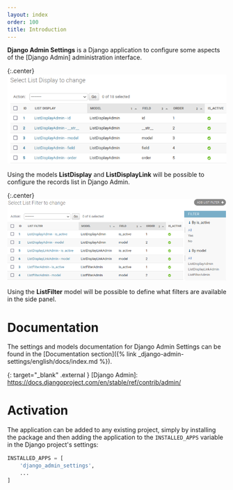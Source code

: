 ```yaml
---
layout: index
order: 100
title: Introduction
---
```

**Django Admin Settings** is a Django application to configure some aspects
of the [Django Admin] administration interface.

{:.center}
![Columns list](/resources/django-admin-settings/archive/latest/english/listdisplay.png)

Using the models **ListDisplay** and **ListDisplayLink** will be possible
to configure the records list in Django Admin.

{:.center}
![Filters list](/resources/django-admin-settings/archive/latest/english/listfilter.png)

Using the **ListFilter** model will be possible to define what filters are
available in the side panel.

# Documentation

The settings and models documentation for Django Admin Settings can be found
in the [Documentation section]({% link _django-admin-settings/english/docs/index.md %}).

{: target="_blank" .external }
[Django Admin]: https://docs.djangoproject.com/en/stable/ref/contrib/admin/

# Activation

The application can be added to any existing project, simply by installing the
package and then adding the application to the `INSTALLED_APPS` variable in
the Django project's settings:

```python
INSTALLED_APPS = [
    'django_admin_settings',
    ...
]
```
